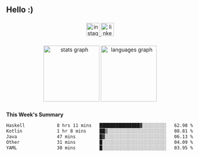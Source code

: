 <h2 align="left">Hello :)</h2>

###

<div align="center">
  <a href="https://www.instagram.com/sebi.klaus/" target="_blank">
    <img src="https://img.shields.io/static/v1?message=Instagram&logo=instagram&label=&color=E4405F&logoColor=white&labelColor=&style=for-the-badge" height="35" alt="instagram logo"  />
  </a>
  <a href="https://www.linkedin.com/in/sebastian-klaus-3aa64720b/" target="_blank">
    <img src="https://img.shields.io/static/v1?message=LinkedIn&logo=linkedin&label=&color=0077B5&logoColor=white&labelColor=&style=for-the-badge" height="35" alt="linkedin logo"  />
  </a>
</div>

###

<div align="center">
  <img src="https://github-readme-stats.vercel.app/api?username=IYourSunshineI&hide_title=false&hide_rank=false&show_icons=true&include_all_commits=true&count_private=true&disable_animations=false&theme=dracula&locale=en&hide_border=false&order=1" height="150" alt="stats graph"  />
  <img src="https://github-readme-stats.vercel.app/api/top-langs?username=IYourSunshineI&locale=en&hide_title=false&layout=compact&card_width=320&langs_count=5&theme=dracula&hide_border=false&order=2" height="150" alt="languages graph"  />
</div>

###

**This Week's Summary**
<!--START_SECTION:waka-->

```txt
Haskell            8 hrs 11 mins   ███████████████▓░░░░░░░░░   62.98 %
Kotlin             1 hr 8 mins     ██▒░░░░░░░░░░░░░░░░░░░░░░   08.81 %
Java               47 mins         █▓░░░░░░░░░░░░░░░░░░░░░░░   06.13 %
Other              31 mins         █░░░░░░░░░░░░░░░░░░░░░░░░   04.09 %
YAML               30 mins         █░░░░░░░░░░░░░░░░░░░░░░░░   03.95 %
```

<!--END_SECTION:waka-->
